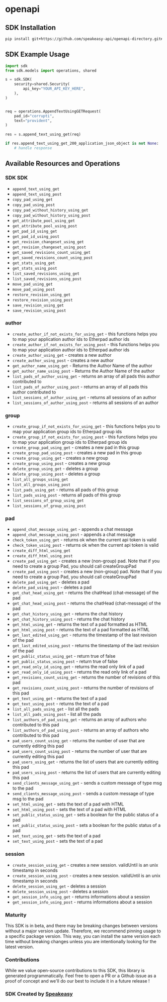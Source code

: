 # openapi

<!-- Start SDK Installation -->
## SDK Installation

```bash
pip install git+https://github.com/speakeasy-api/openapi-directory.git#subdirectory=SDKs/etherpad.local/1.2.15/python
```
<!-- End SDK Installation -->

## SDK Example Usage
<!-- Start SDK Example Usage -->
```python
import sdk
from sdk.models import operations, shared

s = sdk.SDK(
    security=shared.Security(
        api_key="YOUR_API_KEY_HERE",
    ),
)


req = operations.AppendTextUsingGETRequest(
    pad_id="corrupti",
    text="provident",
)
    
res = s.append_text_using_get(req)

if res.append_text_using_get_200_application_json_object is not None:
    # handle response
```
<!-- End SDK Example Usage -->

<!-- Start SDK Available Operations -->
## Available Resources and Operations

### SDK SDK

* `append_text_using_get`
* `append_text_using_post`
* `copy_pad_using_get`
* `copy_pad_using_post`
* `copy_pad_without_history_using_get`
* `copy_pad_without_history_using_post`
* `get_attribute_pool_using_get`
* `get_attribute_pool_using_post`
* `get_pad_id_using_get`
* `get_pad_id_using_post`
* `get_revision_changeset_using_get`
* `get_revision_changeset_using_post`
* `get_saved_revisions_count_using_get`
* `get_saved_revisions_count_using_post`
* `get_stats_using_get`
* `get_stats_using_post`
* `list_saved_revisions_using_get`
* `list_saved_revisions_using_post`
* `move_pad_using_get`
* `move_pad_using_post`
* `restore_revision_using_get`
* `restore_revision_using_post`
* `save_revision_using_get`
* `save_revision_using_post`

### author

* `create_author_if_not_exists_for_using_get` - this functions helps you to map your application author ids to Etherpad author ids
* `create_author_if_not_exists_for_using_post` - this functions helps you to map your application author ids to Etherpad author ids
* `create_author_using_get` - creates a new author
* `create_author_using_post` - creates a new author
* `get_author_name_using_get` - Returns the Author Name of the author
* `get_author_name_using_post` - Returns the Author Name of the author
* `list_pads_of_author_using_get` - returns an array of all pads this author contributed to
* `list_pads_of_author_using_post` - returns an array of all pads this author contributed to
* `list_sessions_of_author_using_get` - returns all sessions of an author
* `list_sessions_of_author_using_post` - returns all sessions of an author

### group

* `create_group_if_not_exists_for_using_get` - this functions helps you to map your application group ids to Etherpad group ids
* `create_group_if_not_exists_for_using_post` - this functions helps you to map your application group ids to Etherpad group ids
* `create_group_pad_using_get` - creates a new pad in this group
* `create_group_pad_using_post` - creates a new pad in this group
* `create_group_using_get` - creates a new group
* `create_group_using_post` - creates a new group
* `delete_group_using_get` - deletes a group
* `delete_group_using_post` - deletes a group
* `list_all_groups_using_get`
* `list_all_groups_using_post`
* `list_pads_using_get` - returns all pads of this group
* `list_pads_using_post` - returns all pads of this group
* `list_sessions_of_group_using_get`
* `list_sessions_of_group_using_post`

### pad

* `append_chat_message_using_get` - appends a chat message
* `append_chat_message_using_post` - appends a chat message
* `check_token_using_get` - returns ok when the current api token is valid
* `check_token_using_post` - returns ok when the current api token is valid
* `create_diff_html_using_get`
* `create_diff_html_using_post`
* `create_pad_using_get` - creates a new (non-group) pad. Note that if you need to create a group Pad, you should call createGroupPad
* `create_pad_using_post` - creates a new (non-group) pad. Note that if you need to create a group Pad, you should call createGroupPad
* `delete_pad_using_get` - deletes a pad
* `delete_pad_using_post` - deletes a pad
* `get_chat_head_using_get` - returns the chatHead (chat-message) of the pad
* `get_chat_head_using_post` - returns the chatHead (chat-message) of the pad
* `get_chat_history_using_get` - returns the chat history
* `get_chat_history_using_post` - returns the chat history
* `get_html_using_get` - returns the text of a pad formatted as HTML
* `get_html_using_post` - returns the text of a pad formatted as HTML
* `get_last_edited_using_get` - returns the timestamp of the last revision of the pad
* `get_last_edited_using_post` - returns the timestamp of the last revision of the pad
* `get_public_status_using_get` - return true of false
* `get_public_status_using_post` - return true of false
* `get_read_only_id_using_get` - returns the read only link of a pad
* `get_read_only_id_using_post` - returns the read only link of a pad
* `get_revisions_count_using_get` - returns the number of revisions of this pad
* `get_revisions_count_using_post` - returns the number of revisions of this pad
* `get_text_using_get` - returns the text of a pad
* `get_text_using_post` - returns the text of a pad
* `list_all_pads_using_get` - list all the pads
* `list_all_pads_using_post` - list all the pads
* `list_authors_of_pad_using_get` - returns an array of authors who contributed to this pad
* `list_authors_of_pad_using_post` - returns an array of authors who contributed to this pad
* `pad_users_count_using_get` - returns the number of user that are currently editing this pad
* `pad_users_count_using_post` - returns the number of user that are currently editing this pad
* `pad_users_using_get` - returns the list of users that are currently editing this pad
* `pad_users_using_post` - returns the list of users that are currently editing this pad
* `send_clients_message_using_get` - sends a custom message of type msg to the pad
* `send_clients_message_using_post` - sends a custom message of type msg to the pad
* `set_html_using_get` - sets the text of a pad with HTML
* `set_html_using_post` - sets the text of a pad with HTML
* `set_public_status_using_get` - sets a boolean for the public status of a pad
* `set_public_status_using_post` - sets a boolean for the public status of a pad
* `set_text_using_get` - sets the text of a pad
* `set_text_using_post` - sets the text of a pad

### session

* `create_session_using_get` - creates a new session. validUntil is an unix timestamp in seconds
* `create_session_using_post` - creates a new session. validUntil is an unix timestamp in seconds
* `delete_session_using_get` - deletes a session
* `delete_session_using_post` - deletes a session
* `get_session_info_using_get` - returns informations about a session
* `get_session_info_using_post` - returns informations about a session
<!-- End SDK Available Operations -->

### Maturity

This SDK is in beta, and there may be breaking changes between versions without a major version update. Therefore, we recommend pinning usage
to a specific package version. This way, you can install the same version each time without breaking changes unless you are intentionally
looking for the latest version.

### Contributions

While we value open-source contributions to this SDK, this library is generated programmatically.
Feel free to open a PR or a Github issue as a proof of concept and we'll do our best to include it in a future release !

### SDK Created by [Speakeasy](https://docs.speakeasyapi.dev/docs/using-speakeasy/client-sdks)
